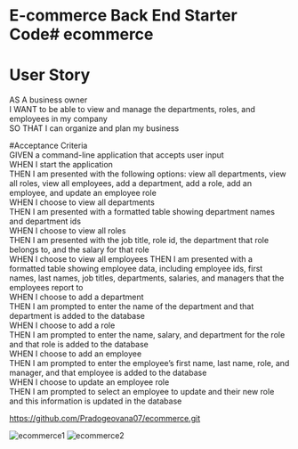 # E-commerce Back End Starter Code# ecommerce


# User Story
AS A business owner </br>
I WANT to be able to view and manage the departments, roles, and employees in my company</br>
SO THAT I can organize and plan my business</br>


#Acceptance Criteria</br>
GIVEN a command-line application that accepts user input</br>
WHEN I start the application</br>
THEN I am presented with the following options: view all departments, view all roles, view all employees, add a department, add a role, add an employee, and update an employee role</br>
WHEN I choose to view all departments</br>
THEN I am presented with a formatted table showing department names and department ids</br>
WHEN I choose to view all roles</br>
THEN I am presented with the job title, role id, the department that role belongs to, and the salary for that role</br>
WHEN I choose to view all employees
THEN I am presented with a formatted table showing employee data, including employee ids, first names, last names, job titles, departments, salaries, and managers that the employees report to</br>
WHEN I choose to add a department</br>
THEN I am prompted to enter the name of the department and that department is added to the database</br>
WHEN I choose to add a role</br>
THEN I am prompted to enter the name, salary, and department for the role and that role is added to the database</br>
WHEN I choose to add an employee</br>
THEN I am prompted to enter the employee’s first name, last name, role, and manager, and that employee is added to the database</br>
WHEN I choose to update an employee role</br>
THEN I am prompted to select an employee to update and their new role and this information is updated in the database</br>



https://github.com/Pradogeovana07/ecommerce.git

![ecommerce1](https://user-images.githubusercontent.com/113002223/219525573-1ba1da60-0368-4a49-8a98-cb0e764b7264.png)
![ecommerce2](https://user-images.githubusercontent.com/113002223/219525588-a6144a77-9e7d-4907-b8ad-d74f907fec77.png)

